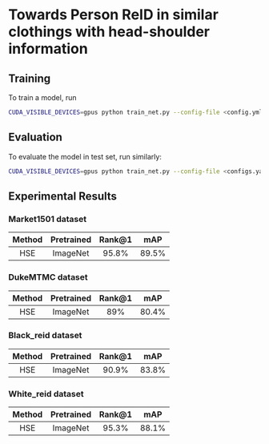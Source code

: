 # Towards Person ReID in similar clothings with head-shoulder information


## Training

To train a model, run

```bash
CUDA_VISIBLE_DEVICES=gpus python train_net.py --config-file <config.yml>
```

## Evaluation

To evaluate the model in test set, run similarly:

```bash
CUDA_VISIBLE_DEVICES=gpus python train_net.py --config-file <configs.yaml> --eval-only MODEL.WEIGHTS model.pth
```

## Experimental Results

### Market1501 dataset

| Method | Pretrained | Rank@1 | mAP |
| :---: | :---: | :---: |:---: | 
| HSE | ImageNet | 95.8% | 89.5% | 

### DukeMTMC dataset

| Method | Pretrained | Rank@1 | mAP | 
| :---: | :---: | :---: |:---: | 
| HSE | ImageNet | 89% | 80.4% | 

### Black_reid dataset

| Method | Pretrained | Rank@1 | mAP | 
| :---: | :---: | :---: |:---: | 
| HSE | ImageNet | 90.9%  | 83.8% | 

### White_reid dataset

| Method | Pretrained | Rank@1 | mAP | 
| :---: | :---: | :---: |:---: | 
| HSE | ImageNet | 95.3%  | 88.1% | 

